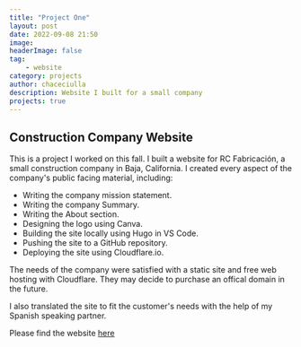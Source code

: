 ```yaml
---
title: "Project One"
layout: post
date: 2022-09-08 21:50
image:
headerImage: false
tag:
    - website
category: projects
author: chaceciulla
description: Website I built for a small company
projects: true
---
```


## Construction Company Website

This is a project I worked on this fall. I built a website for RC Fabricación, a small construction company in Baja, California. I created every aspect of the company's public facing material, including:

-   Writing the company mission statement.
-   Writing the company Summary.
-   Writing the About section.
-   Designing the logo using Canva.
-   Building the site locally using Hugo in VS Code.
-   Pushing the site to a GitHub repository.
-   Deploying the site using Cloudflare.io.

The needs of the company were satisfied with a static site and free web hosting with Cloudflare. They may decide to purchase an offical domain in the future.

I also translated the site to fit the customer's needs with the help of my Spanish speaking partner.

Please find the website [here](https://rcbaja.pages.dev/)
